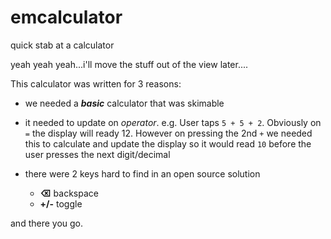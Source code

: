 emcalculator
============

quick stab at a calculator

yeah yeah yeah...i'll move the stuff out of the view later....

This calculator was written for 3 reasons:

* we needed a ***basic*** calculator that was skimable
* it needed to update on *operator*. e.g.	User taps `5 + 5 + 2`. Obviously on `=` the display will ready 12. However on pressing the 2nd `+` we needed this to calculate and update the display so it would read `10` before the user presses the next digit/decimal
* there were 2 keys hard to find in an open source solution

	- **&#9003;** backspace
	- **+/-** toggle
	
	
and there you go.	

